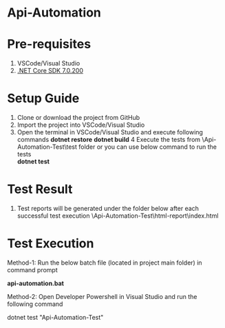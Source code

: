 # Api-Automation

# Pre-requisites
1. VSCode/Visual Studio
2. [.NET Core SDK 7.0.200]( https://dotnet.microsoft.com/en-us/download/dotnet/7.0 )

# Setup Guide
1. Clone or download the project from GitHub
2. Import the project into VSCode/Visual Studio
3. Open the terminal in VSCode/Visual Studio and execute following commands
    **dotnet restore**
    **dotnet build**
4 Execute the tests from \Api-Automation-Test\test folder or you can use below command to run the tests \
    **dotnet test**

# Test Result
1. Test reports will be generated under the folder below after each successful test execution
 \Api-Automation-Test\html-report\index.html 

# Test Execution

Method-1: Run the below batch file (located in project main folder) in command prompt

**api-automation.bat**

Method-2: Open Developer Powershell in Visual Studio and run the following command

dotnet test "Api-Automation-Test"
